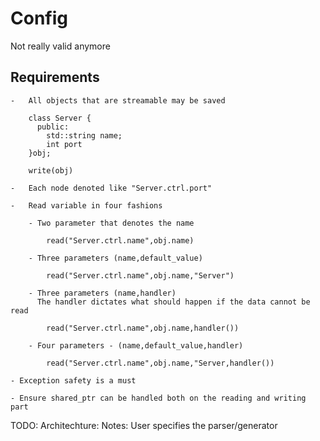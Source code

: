 Config
======
Not really valid anymore

 Requirements
 ------------
  
    -   All objects that are streamable may be saved

        class Server { 
          public:
            std::string name;
            int port
        }obj;

        write(obj)

    -   Each node denoted like "Server.ctrl.port"

    -   Read variable in four fashions

        - Two parameter that denotes the name
            
            read("Server.ctrl.name",obj.name)
            
        - Three parameters (name,default_value)

            read("Server.ctrl.name",obj.name,"Server")

        - Three parameters (name,handler) 
          The handler dictates what should happen if the data cannot be read

            read("Server.ctrl.name",obj.name,handler())

        - Four parameters - (name,default_value,handler)

            read("Server.ctrl.name",obj.name,"Server,handler())

    - Exception safety is a must

    - Ensure shared_ptr can be handled both on the reading and writing part



TODO:
Architechture:
Notes:
    User specifies the parser/generator

